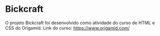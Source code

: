 # Bickcraft
O projeto Bickcraft foi desenvolvido como atividade do curso de HTML e CSS do Origamid. Link do curso: https://www.origamid.com/
